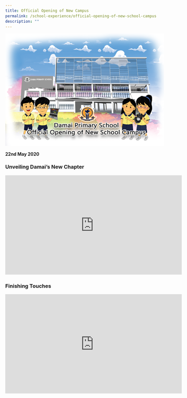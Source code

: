 ```yaml
---
title: Official Opening of New Campus
permalink: /school-experience/official-opening-of-new-school-campus
description: ""
---
```

![](/images/2020-official-school-opening-b.png)

**22nd May 2020**

### Unveiling Damai’s New Chapter

<iframe width="560" height="315" src="https://www.youtube.com/embed/fY1_GyKFSEA" title="YouTube video player" frameborder="0" allow="accelerometer; autoplay; clipboard-write; encrypted-media; gyroscope; picture-in-picture" allowfullscreen></iframe>

### Finishing Touches

<iframe width="560" height="315" src="https://www.youtube.com/embed/wEM-RMqd-p8" title="YouTube video player" frameborder="0" allow="accelerometer; autoplay; clipboard-write; encrypted-media; gyroscope; picture-in-picture" allowfullscreen></iframe>